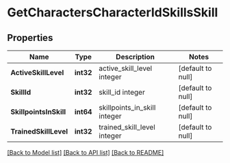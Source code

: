 # GetCharactersCharacterIdSkillsSkill

## Properties
Name | Type | Description | Notes
------------ | ------------- | ------------- | -------------
**ActiveSkillLevel** | **int32** | active_skill_level integer | [default to null]
**SkillId** | **int32** | skill_id integer | [default to null]
**SkillpointsInSkill** | **int64** | skillpoints_in_skill integer | [default to null]
**TrainedSkillLevel** | **int32** | trained_skill_level integer | [default to null]

[[Back to Model list]](../README.md#documentation-for-models) [[Back to API list]](../README.md#documentation-for-api-endpoints) [[Back to README]](../README.md)


